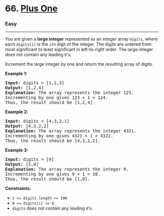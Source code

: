 # 66. [Plus One](https://leetcode.com/problems/plus-one/description/)
<h3>Easy</h3><hr>

You are given a **large integer** represented as an integer array <code>digits</code>, where each `digits[i]` is the `ith` digit of the integer. The digits are ordered from most significant to least significant in left-to-right order. The large integer does not contain any leading `0`'s.

Increment the large integer by one and return the resulting array of digits.

 

**Example 1:**

<pre><strong>Input:</strong> digits = [1,2,3]
<strong>Output:</strong> [1,2,4]
<strong>Explanation:</strong> The array represents the integer 123.
Incrementing by one gives 123 + 1 = 124.
Thus, the result should be [1,2,4].</pre>
**Example 2:**

<pre><strong>Input:</strong> digits = [4,3,2,1]
<strong>Output:</strong> [4,3,2,2]
<strong>Explanation:</strong> The array represents the integer 4321.
Incrementing by one gives 4321 + 1 = 4322.
Thus, the result should be [4,3,2,2].</pre>
**Example 3:**

<pre><strong>Input:</strong> digits = [9]
<strong>Output:</strong> [1,0]
<strong>Explanation:</strong> The array represents the integer 9.
Incrementing by one gives 9 + 1 = 10.
Thus, the result should be [1,0].</pre>
 

**Constraints:**

<ul>
<li><code>1 &lt;= digits.length &lt;= 100</code></li>
<li><code>0 &lt;= digits[i] &lt;= 9</code></li>
<li><code>digits</code> does not contain any leading <code>0</code>'s.
</ul>